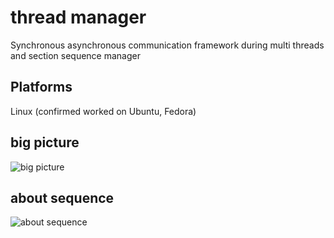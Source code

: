 thread manager
===============
Synchronous asynchronous communication framework during multi threads and section sequence manager


Platforms
------------
Linux (confirmed worked on Ubuntu, Fedora)


big picture
------------
![big picture](https://github.com/ysan/thread_manager/blob/master/etc/big_picture.gif)

about sequence
------------
![about sequence](https://github.com/ysan/thread_manager/blob/master/etc/about_sequence.gif)

